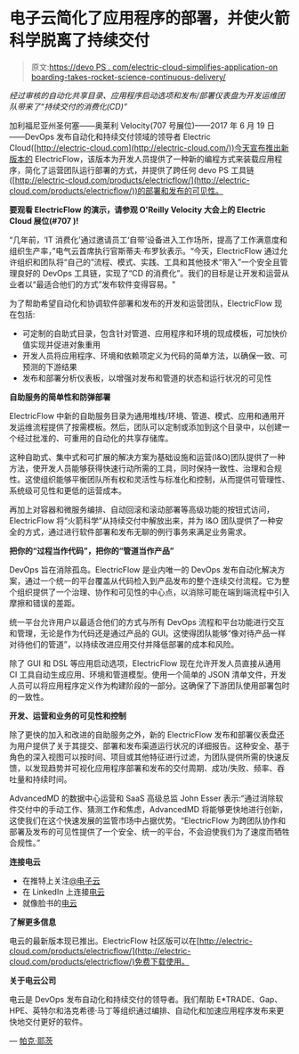 # 电子云简化了应用程序的部署，并使火箭科学脱离了持续交付

> 原文:[https://devo PS . com/electric-cloud-simplifies-application-on boarding-takes-rocket-science-continuous-delivery/](https://devops.com/electric-cloud-simplifies-application-onboarding-takes-rocket-science-continuous-delivery/)

*经过审核的自动化共享目录、应用程序启动选项和发布/部署仪表盘为开发运维团队带来了“持续交付的消费化(CD)”*

加利福尼亚州圣何塞——奥莱利 Velocity(707 号展位)——2017 年 6 月 19 日——DevOps 发布自动化和持续交付领域的领导者 Electric Cloud([http://electric-cloud.com](http://electric-cloud.com/))今天宣布推出新版本的 ElectricFlow，该版本为开发人员提供了一种新的编程方式来装载应用程序，简化了运营团队运行部署的方式，并提供了跨任何 devo PS 工具链([http://electric-cloud.com/products/electricflow/](http://electric-cloud.com/products/electricflow/))的部署和发布的可见性。

**要观看 ElectricFlow 的演示，请参观 O'Reilly Velocity 大会上的 Electric Cloud 展位(#707 )!**

“几年前，‘IT 消费化’通过邀请员工‘自带’设备进入工作场所，提高了工作满意度和组织生产率，”电气云首席执行官斯蒂夫·布罗狄表示。“今天，ElectricFlow 通过允许组织和团队将“自己的”流程、模式、实践、工具和其他技术“带入”一个安全且管理良好的 DevOps 工具链，实现了“CD 的消费化”。我们的目标是让开发和运营从业者以“最适合他们的方式”发布软件变得容易。"

为了帮助希望自动化和协调软件部署和发布的开发和运营团队，ElectricFlow 现在包括:

*   可定制的自助式目录，包含针对管道、应用程序和环境的现成模板，可加快价值实现并促进对象重用
*   开发人员将应用程序、环境和依赖项定义为代码的简单方法，以确保一致、可预测的下游结果
*   发布和部署分析仪表板，以增强对发布和管道的状态和运行状况的可见性

**自助服务的简单性和防弹部署**

ElectricFlow 中新的自助服务目录为通用堆栈/环境、管道、模式、应用和通用开发运维流程提供了按需模板。然后，团队可以定制或添加到这个目录中，以创建一个经过批准的、可重用的自动化的共享存储库。

这种自助式、集中式和可扩展的解决方案为基础设施和运营(I&O)团队提供了一种方法，使开发人员能够获得快速行动所需的工具，同时保持一致性、治理和合规性。这使组织能够平衡团队所有权和灵活性与标准化和控制，从而提供可管理性、系统级可见性和更低的运营成本。

再加上对容器和微服务编排、自动回滚和滚动部署等高级功能的按钮式访问，ElectricFlow 将“火箭科学”从持续交付中解放出来，并为 I&O 团队提供了一种安全的方式，通过进行软件部署和发布无聊的例行事务来满足业务需求。

**把你的“过程当作代码”，把你的“管道当作产品”**

DevOps 旨在消除孤岛。ElectricFlow 是业内唯一的 DevOps 发布自动化解决方案，通过一个统一的平台覆盖从代码检入到产品发布的整个连续交付流程。它为整个组织提供了一个治理、协作和可见性的中心点，以消除可能在端到端流程中引入摩擦和错误的差距。

统一平台允许用户以最适合他们的方式与所有 DevOps 流程和平台功能进行交互和管理，无论是作为代码还是通过产品的 GUI。这使得团队能够“像对待产品一样对待他们的管道”，以持续改进应用交付并降低部署的成本和风险。

除了 GUI 和 DSL 等应用启动选项，ElectricFlow 现在允许开发人员直接从通用 CI 工具自动生成应用、环境和管道模型。使用一个简单的 JSON 清单文件，开发人员可以将应用程序定义作为构建阶段的一部分。这确保了下游团队使用部署包时的一致性。

**开发、运营和业务的可见性和控制**

除了更快的加入和改进的自助服务之外，新的 ElectricFlow 发布和部署仪表盘还为用户提供了关于其提交、部署和发布渠道运行状况的详细报告。这种安全、基于角色的深入视图可以按时间、项目或其他特征进行过滤，为团队提供所需的快速反馈，以发现趋势并可视化应用程序部署和发布的交付周期、成功/失败、频率、吞吐量和持续时间。

AdvancedMD 的数据中心运营和 SaaS 高级总监 John Esser 表示:“通过消除软件交付中的手动工作、猜测工作和焦虑，AdvancedMD 将能够更快地进行创新，这使我们在这个快速发展的监管市场中占据优势。“ElectricFlow 为跨团队协作和部署及发布的可见性提供了一个安全、统一的平台，不会迫使我们为了速度而牺牲合规性。”

**连接电云**

*   在推特上关注[@电子云](https://twitter.com/electriccloud)
*   在 LinkedIn 上连接[电云](https://www.linkedin.com/company/electric-cloud)
*   就像脸书的[电云](https://www.facebook.com/ElectricCloudInc/)

**了解更多信息**

电云的最新版本现已推出。ElectricFlow 社区版可以在[http://electric-cloud.com/products/electricflow/](http://electric-cloud.com/products/electricflow/)免费下载使用。

**关于电云公司**

电云是 DevOps 发布自动化和持续交付的领导者。我们帮助 E*TRADE、Gap、HPE、英特尔和洛克希德·马丁等组织通过编排、自动化和加速应用程序发布来更快地交付更好的软件。

— [帕克·耶茨](https://devops.com/author/parkerdevops-com/)